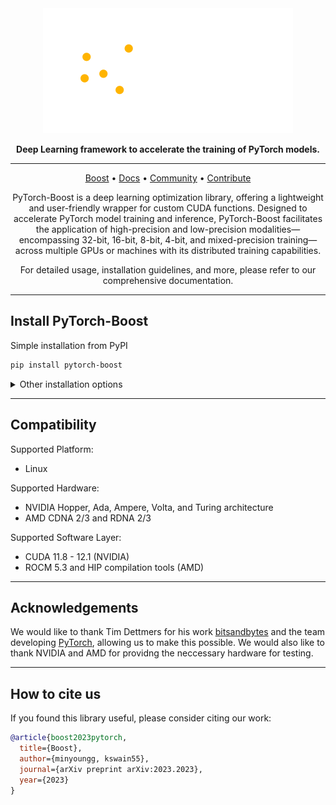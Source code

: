 <div align="center">

<div align="center">
 <img src="docs/assets/pytorch-boost-banner.svg" width="400px" style="max-width: 100%;">
</div>

**Deep Learning framework to accelerate the training of PyTorch models.**

______________________________________________________________________

<p align="center">
  <a href="https://www.pytorch-boost.ai/">Boost</a> •
  <a href="https://pytorch-boost.readthedocs.io/en/stable/">Docs</a> •
  <a href="#community">Community</a> •
  <a href="https://kswain55.github.io/pytorch-boost/stable/generated/CONTRIBUTING.html">Contribute</a>
</p>


PyTorch-Boost is a deep learning optimization library, offering a lightweight and user-friendly wrapper for custom CUDA functions. Designed to accelerate PyTorch model training and inference, PyTorch-Boost facilitates the application of high-precision and low-precision modalities— encompassing 32-bit, 16-bit, 8-bit, 4-bit, and mixed-precision training—across multiple GPUs or machines with its distributed training capabilities.

For detailed usage, installation guidelines, and more, please refer to our comprehensive documentation.

</div>

______________________________________________________________________

## Install PyTorch-Boost

Simple installation from PyPI

```bash
pip install pytorch-boost
```

<details>
  <summary>Other installation options</summary>

#### Install with optional dependencies

```bash
pip install pytorch-boost['extra']
```

#### Conda

```bash
conda install pytorch-boost -c conda-forge
```

#### Install stable version

```bash
pip install https://github.com/kswain55/pytorch-boost/archive/refs/heads/release/stable.zip -U
```

#### Install bleeding-edge

```bash
pip install https://github.com/kswain55/pytorch-boost/archive/refs/heads/master.zip -U
```
</details>

______________________________________________________________________


## Compatibility
Supported Platform:
* Linux

Supported Hardware:
* NVIDIA Hopper, Ada, Ampere, Volta, and Turing architecture
* AMD CDNA 2/3 and RDNA 2/3

Supported Software Layer:
* CUDA 11.8 - 12.1 (NVIDIA)
* ROCM 5.3 and HIP compilation tools (AMD) 

______________________________________________________________________

## Acknowledgements
We would like to thank Tim Dettmers for his work [bitsandbytes](https://github.com/TimDettmers/bitsandbytes) and the team developing [PyTorch](https://github.com/pytorch/pytorch), allowing us to make this possible. We would also like to thank NVIDIA and AMD for providng the neccessary hardware for testing. 

______________________________________________________________________


## How to cite us
If you found this library useful, please consider citing our work:

```bibtex
@article{boost2023pytorch,
  title={Boost},
  author={minyoungg, kswain55},
  journal={arXiv preprint arXiv:2023.2023},
  year={2023}
}
```